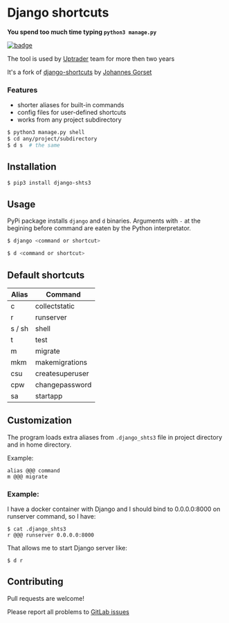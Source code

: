 # Django shortcuts

**You spend too much time typing `python3 manage.py`**

[![badge](https://badge.fury.io/py/django-shts3.svg)](https://pypi.python.org/pypi/django-shts3)

The tool is used by [Uptrader](https://uptrader.io/) team for more then two years

It's a fork of [django-shortcuts](https://github.com/jgorset/django-shortcuts) by [Johannes Gorset](https://github.com/jgorset)

### Features

- shorter aliases for built-in commands
- config files for user-defined shortcuts
- works from any project subdirectory

```bash
$ python3 manage.py shell
$ cd any/project/subdirectory
$ d s  # the same
```

## Installation

```bash
$ pip3 install django-shts3
```

## Usage

PyPi package installs `django` and `d` binaries.
Arguments with `-` at the begining before command are eaten by the Python interpretator.

```bash
$ django <command or shortcut>

$ d <command or shortcut>
```

## Default shortcuts

Alias   | Command
--------|---------------
c       | collectstatic
r       | runserver
s / sh  | shell
t       | test
m       | migrate
mkm     | makemigrations
csu     | createsuperuser
cpw     | changepassword
sa      | startapp

## Customization

The program loads extra aliases from `.django_shts3` file in project directory and in home directory.

Example:

```
alias @@@ command
m @@@ migrate
```

### Example:

I have a docker container with Django and I should bind to 0.0.0.0:8000 on runserver command, so I have:

```
$ cat .django_shts3
r @@@ runserver 0.0.0.0:8000
```

That allows me to start Django server like:

```
$ d r
```

## Contributing

Pull requests are welcome!

Please report all problems to [GitLab issues](https://gitlab.com/qwolphin/django-shts3/issues)
